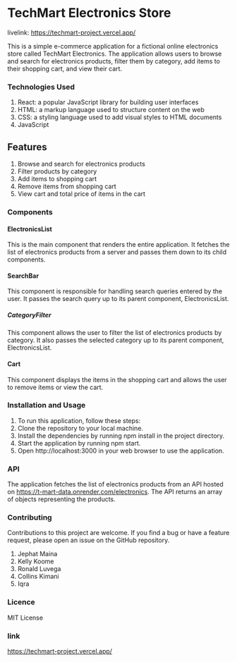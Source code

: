 # TechMart Electronics Store
livelink: https://techmart-project.vercel.app/

This is a simple e-commerce application for a fictional online electronics store called TechMart Electronics. The application allows users to browse and search for electronics products, filter them by category, add items to their shopping cart, and view their cart.
### Technologies Used
1. React: a popular JavaScript library for building user interfaces
2. HTML: a markup language used to structure content on the web
3. CSS: a styling language used to add visual styles to HTML documents
4. JavaScript
## Features
1. Browse and search for electronics products
2. Filter products by category
3. Add items to shopping cart
4. Remove items from shopping cart
5. View cart and total price of items in the cart
### Components
#### ElectronicsList
This is the main component that renders the entire application. It fetches the list of electronics products from a server and passes them down to its child components.
#### SearchBar
This component is responsible for handling search queries entered by the user. It passes the search query up to its parent component, ElectronicsList.
##### CategoryFilter
This component allows the user to filter the list of electronics products by category. It also passes the selected category up to its parent component, ElectronicsList.
#### Cart
This component displays the items in the shopping cart and allows the user to remove items or view the cart.
### Installation and Usage
1. To run this application, follow these steps:
2. Clone the repository to your local machine.
3. Install the dependencies by running npm install in the project directory.
4. Start the application by running npm start.
5. Open http://localhost:3000 in your web browser to use the application.
### API
The application fetches the list of electronics products from an API hosted on https://t-mart-data.onrender.com/electronics. The API returns an array of objects representing the products.
### Contributing
Contributions to this project are welcome. If you find a bug or have a feature request, please open an issue on the GitHub repository.
1. Jephat Maina
2. Kelly Koome
3. Ronald Luvega
4. Collins Kimani
5. Iqra

### Licence
MIT License

### link
https://techmart-project.vercel.app/
